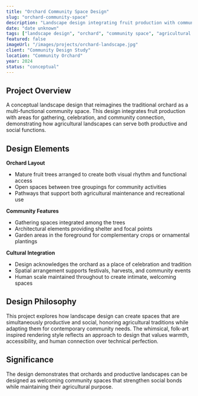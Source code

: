 ```yaml
---
title: "Orchard Community Space Design"
slug: "orchard-community-space"
description: "Landscape design integrating fruit production with community gathering spaces"
date: "date unknown"
tags: ["landscape design", "orchard", "community space", "agricultural design"]
featured: false
imageUrl: "/images/projects/orchard-landscape.jpg"
client: "Community Design Study"
location: "Community Orchard"
year: 2024
status: "conceptual"
---
```


## Project Overview

A conceptual landscape design that reimagines the traditional orchard as a multi-functional community space. This design integrates fruit production with areas for gathering, celebration, and community connection, demonstrating how agricultural landscapes can serve both productive and social functions.

## Design Elements

**Orchard Layout**
- Mature fruit trees arranged to create both visual rhythm and functional access
- Open spaces between tree groupings for community activities
- Pathways that support both agricultural maintenance and recreational use

**Community Features**
- Gathering spaces integrated among the trees
- Architectural elements providing shelter and focal points
- Garden areas in the foreground for complementary crops or ornamental plantings

**Cultural Integration**
- Design acknowledges the orchard as a place of celebration and tradition
- Spatial arrangement supports festivals, harvests, and community events
- Human scale maintained throughout to create intimate, welcoming spaces

## Design Philosophy

This project explores how landscape design can create spaces that are simultaneously productive and social, honoring agricultural traditions while adapting them for contemporary community needs. The whimsical, folk-art inspired rendering style reflects an approach to design that values warmth, accessibility, and human connection over technical perfection.

## Significance

The design demonstrates that orchards and productive landscapes can be designed as welcoming community spaces that strengthen social bonds while maintaining their agricultural purpose.
